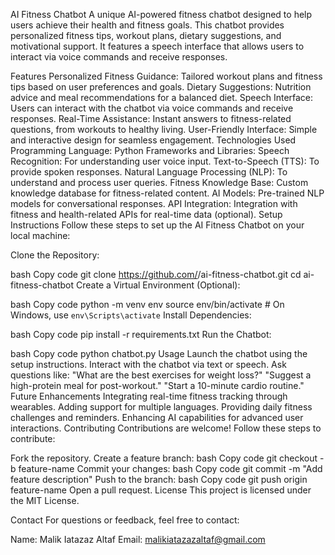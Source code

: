 AI Fitness Chatbot
A unique AI-powered fitness chatbot designed to help users achieve their health and fitness goals. This chatbot provides personalized fitness tips, workout plans, dietary suggestions, and motivational support. It features a speech interface that allows users to interact via voice commands and receive  responses.

Features
Personalized Fitness Guidance: Tailored workout plans and fitness tips based on user preferences and goals.
Dietary Suggestions: Nutrition advice and meal recommendations for a balanced diet.
Speech Interface: Users can interact with the chatbot via voice commands and receive  responses.
Real-Time Assistance: Instant answers to fitness-related questions, from workouts to healthy living.
User-Friendly Interface: Simple and interactive design for seamless engagement.
Technologies Used
Programming Language: Python
Frameworks and Libraries:
Speech Recognition: For understanding user voice input.
Text-to-Speech (TTS): To provide spoken responses.
Natural Language Processing (NLP): To understand and process user queries.
Fitness Knowledge Base: Custom knowledge database for fitness-related content.
AI Models: Pre-trained NLP models for conversational responses.
API Integration: Integration with fitness and health-related APIs for real-time data (optional).
Setup Instructions
Follow these steps to set up the AI Fitness Chatbot on your local machine:

Clone the Repository:

bash
Copy code
git clone https://github.com/<your-username>/ai-fitness-chatbot.git
cd ai-fitness-chatbot
Create a Virtual Environment (Optional):

bash
Copy code
python -m venv env
source env/bin/activate  # On Windows, use `env\Scripts\activate`
Install Dependencies:

bash
Copy code
pip install -r requirements.txt
Run the Chatbot:

bash
Copy code
python chatbot.py
Usage
Launch the chatbot using the setup instructions.
Interact with the chatbot via text or speech.
Ask questions like:
"What are the best exercises for weight loss?"
"Suggest a high-protein meal for post-workout."
"Start a 10-minute cardio routine."
Future Enhancements
Integrating real-time fitness tracking through wearables.
Adding support for multiple languages.
Providing daily fitness challenges and reminders.
Enhancing AI capabilities for advanced user interactions.
Contributing
Contributions are welcome! Follow these steps to contribute:

Fork the repository.
Create a feature branch:
bash
Copy code
git checkout -b feature-name
Commit your changes:
bash
Copy code
git commit -m "Add feature description"
Push to the branch:
bash
Copy code
git push origin feature-name
Open a pull request.
License
This project is licensed under the MIT License.

Contact
For questions or feedback, feel free to contact:

Name: Malik Iatazaz Altaf
Email: malikiatazazaltaf@gmail.com

